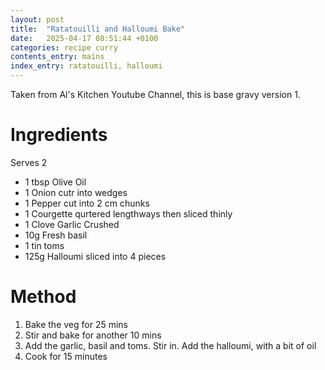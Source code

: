```yaml
---
layout: post
title:  "Ratatouilli and Halloumi Bake"
date:   2025-04-17 08:51:44 +0100
categories: recipe curry
contents_entry: mains
index_entry: ratatouilli, halloumi
---
```


Taken from Al's Kitchen Youtube Channel, this is base gravy version 1.



# Ingredients
Serves 2
- 1 tbsp Olive Oil
- 1 Onion cutr into wedges
- 1 Pepper cut into 2 cm chunks
- 1 Courgette qurtered lengthways then sliced thinly
- 1 Clove Garlic Crushed
- 10g Fresh basil
- 1 tin toms
- 125g Halloumi sliced into 4 pieces

# Method

1. Bake the veg for 25 mins
1. Stir and bake for another 10 mins
1. Add the garlic, basil and toms. Stir in. Add the halloumi, with a bit of oil
1. Cook for 15 minutes